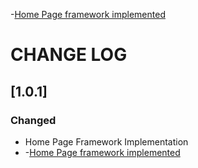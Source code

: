 [//]: # (Home page)
-[Home Page framework implemented](https://inaracademygroup3.atlassian.net/jira/software/projects/SCRUM/boards/1/backlog?selectedIssue=SCRUM-126)


# CHANGE LOG

## [1.0.1]

### Changed
- Home Page Framework Implementation
- -[Home Page framework implemented](https://inaracademygroup3.atlassian.net/jira/software/projects/SCRUM/boards/1/backlog?selectedIssue=SCRUM-126)



[groupId]: org.inar
[artifactId]: inar.Booking
[version]: 1.0.1
